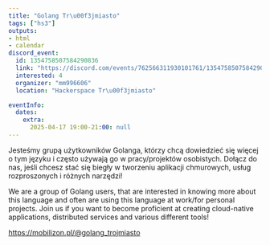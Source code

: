 ```yaml
---
title: "Golang Tr\u00f3jmiasto"
tags: ["hs3"]
outputs:
- html
- calendar
discord_event:
  id: 1354758507584290836
  link: "https://discord.com/events/762566311930101761/1354758507584290836"
  interested: 4
  organizer: "mm996606"
  location: "Hackerspace Tr\u00f3jmiasto"

eventInfo:
  dates:
    extra:
      2025-04-17 19:00-21:00: null
---
```

Jesteśmy grupą użytkowników Golanga, którzy chcą dowiedzieć się więcej o tym języku i często używają go w pracy/projektów osobistych. Dołącz do nas, jeśli chcesz stać się biegły w tworzeniu aplikacji chmurowych, usług rozproszonych i różnych narzędzi!

We are a group of Golang users, that are interested in knowing more about this language and often are using this language at work/for personal projects. Join us if you want to become proficient at creating cloud-native applications, distributed services and various different tools!

https://mobilizon.pl/@golang_trojmiasto
